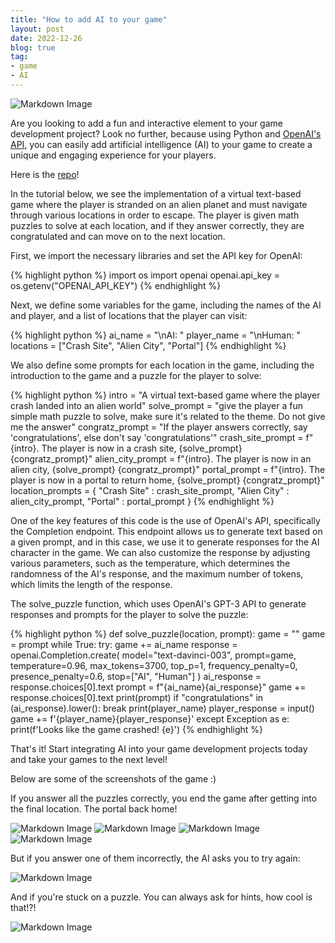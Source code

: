 ```yaml
---
title: "How to add AI to your game"
layout: post
date: 2022-12-26
blog: true
tag:
- game
- AI
---
```


![Markdown Image][1]

Are you looking to add a fun and interactive element to your game development project? Look no further, because using Python and [OpenAI's API](https://beta.openai.com/docs/introduction), you can easily add artificial intelligence (AI) to your game to create a unique and engaging experience for your players.

Here is the [repo](https://github.com/liewsanmin/text_based_world/)!

In the tutorial below, we see the implementation of a virtual text-based game where the player is stranded on an alien planet and must navigate through various locations in order to escape. The player is given math puzzles to solve at each location, and if they answer correctly, they are congratulated and can move on to the next location.

First, we import the necessary libraries and set the API key for OpenAI:

{% highlight python %}
import os
import openai
openai.api_key = os.getenv("OPENAI_API_KEY")
{% endhighlight %}

Next, we define some variables for the game, including the names of the AI and player, and a list of locations that the player can visit:

{% highlight python %}
ai_name = "\nAI: "
player_name = "\nHuman: "
locations = ["Crash Site", "Alien City", "Portal"]
{% endhighlight %}

We also define some prompts for each location in the game, including the introduction to the game and a puzzle for the player to solve:

{% highlight python %}
intro = "A virtual text-based game where the player crash landed into an alien world"
solve_prompt = "give the player a fun simple math puzzle to solve, make sure it's related to the theme. Do not give me the answer"
congratz_prompt = "If the player answers correctly, say 'congratulations', else don't say 'congratulations'"
crash_site_prompt = f"{intro}. The player is now in a crash site, {solve_prompt} {congratz_prompt}"
alien_city_prompt = f"{intro}. The player is now in an alien city, {solve_prompt} {congratz_prompt}"
portal_prompt = f"{intro}. The player is now in a portal to return home, {solve_prompt} {congratz_prompt}"
location_prompts = {
    "Crash Site" : crash_site_prompt, 
    "Alien City" : alien_city_prompt, 
    "Portal" : portal_prompt
    }
{% endhighlight %}

One of the key features of this code is the use of OpenAI's API, specifically the Completion endpoint. This endpoint allows us to generate text based on a given prompt, and in this case, we use it to generate responses for the AI character in the game. We can also customize the response by adjusting various parameters, such as the temperature, which determines the randomness of the AI's response, and the maximum number of tokens, which limits the length of the response.

The solve_puzzle function, which uses OpenAI's GPT-3 API to generate responses and prompts for the player to solve the puzzle:

{% highlight python %}
def solve_puzzle(location, prompt):
    game = ""
    game = prompt
    while True:
        try:
            game += ai_name
            response = openai.Completion.create(
                model="text-davinci-003",
                prompt=game,
                temperature=0.96,
                max_tokens=3700,
                top_p=1,
                frequency_penalty=0,
                presence_penalty=0.6,
                stop=["AI", "Human"]
                )
            ai_response = response.choices[0].text
            prompt = f"{ai_name}{ai_response}"
            game += response.choices[0].text
            print(prompt)
            if "congratulations" in (ai_response).lower():
                break
            print(player_name)
            player_response = input()
            game += f'{player_name}{player_response}'
        except Exception as e:
            print(f'Looks like the game crashed! {e}')
{% endhighlight %}

That's it! Start integrating AI into your game development projects today and take your games to the next level!

Below are some of the screenshots of the game :)

If you answer all the puzzles correctly, you end the game after getting into the final location. The portal back home!

![Markdown Image][2]
![Markdown Image][3]
![Markdown Image][4]
![Markdown Image][5]

But if you answer one of them incorrectly, the AI asks you to try again:

![Markdown Image][6]

And if you're stuck on a puzzle. You can always ask for hints, how cool is that!?!

![Markdown Image][7]

[1]: https://liewsanmin.github.io/images/alien_world/spaceship.jpg
[2]: https://liewsanmin.github.io/images/alien_world/prompt_1.jpg
[3]: https://liewsanmin.github.io/images/alien_world/prompt_2.jpg
[4]: https://liewsanmin.github.io/images/alien_world/prompt_3.jpg
[5]: https://liewsanmin.github.io/images/alien_world/prompt_4.jpg
[6]: https://liewsanmin.github.io/images/alien_world/retry.jpg
[7]: https://liewsanmin.github.io/images/alien_world/hint.jpg
